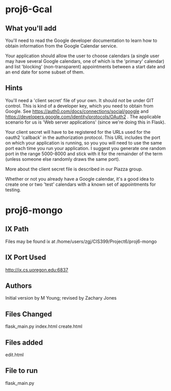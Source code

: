 # proj6-Gcal

## What you'll add

You'll need to read the Google developer documentation to learn how to
obtain information from the Google Calendar service.

Your application should allow the user to choose calendars (a single
user may have several Google calendars, one of which is the 'primary'
calendar) and list 'blocking'  (non-transparent)
appointments between a start date and an end date
for some subset of them.

## Hints

You'll need a 'client secret' file of your own.  It should *not* be
under GIT control.  This is kind of a
developer key, which you need to obtain from Google.  See
https://auth0.com/docs/connections/social/google and
https://developers.google.com/identity/protocols/OAuth2 .
The applicable scenario for us is 'Web server applications'  (since
we're doing this in Flask).  

Your client secret will have to be registered for the URLs used for 
the oauth2 'callback' in the authorization protocol.  This URL includes
the port on which your application is running, so you you will need to 
use the same port each time you run your application.  I suggest you 
generate one random port in the range 5000-8000 and stick with it for the 
remainder of the term (unless someone else randomly draws the same port). 

More about the client secret file is described in our Piazza group. 

Whether or not you already have a Google calendar, it's a good idea to
create one or two 'test' calendars with a known set of appointments
for testing.



# proj6-mongo

## IX Path

Files may be found ix at /home/users/zgj/CIS399/Project6/proj6-mongo


## IX Port Used

http://ix.cs.uoregon.edu:6837


## Authors 

Initial version by M Young; revised by Zachary Jones 


## Files Changed

flask_main.py
index.html
create.html

## Files added

edit.html


## File to run

flask_main.py
